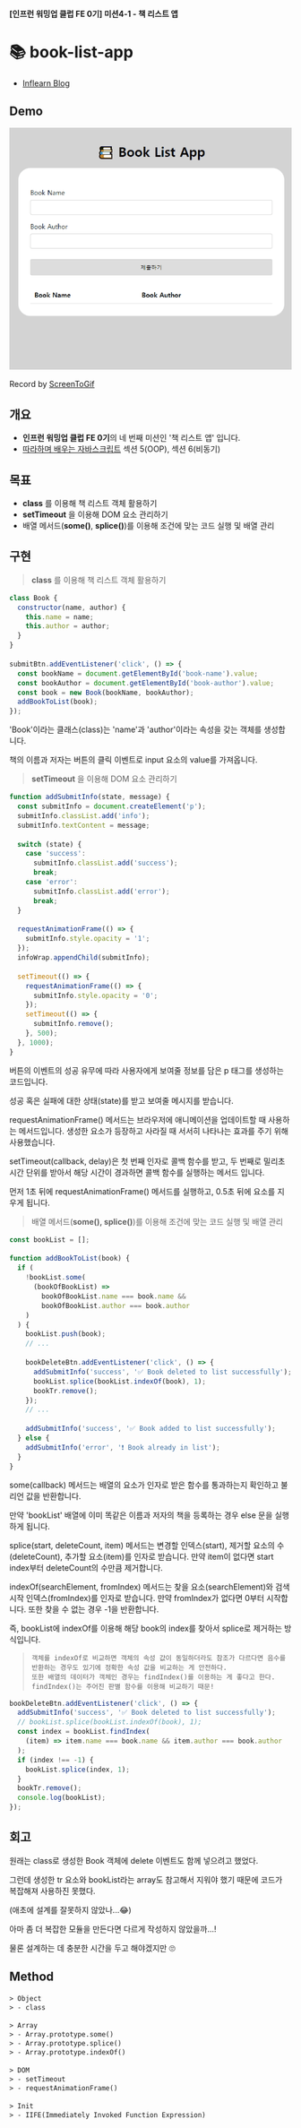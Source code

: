 #### [인프런 워밍업 클럽 FE 0기] 미션4-1 - 책 리스트 앱

# 📚 book-list-app

- [Inflearn Blog](https://www.inflearn.com/blogs/1268499)

## Demo

![Alt text](/4-book-list-app/src/img/book-list-app.gif)

Record by [ScreenToGif](https://www.screentogif.com/)

## 개요

- **인프런 워밍업 클럽 FE 0기**의 네 번째 미션인 '책 리스트 앱' 입니다.
- [따라하며 배우는 자바스크립트](https://www.inflearn.com/course/따라하며-배우는-자바스크립트) 섹션 5(OOP), 섹션 6(비동기)

## 목표

- **class** 를 이용해 책 리스트 객체 활용하기
- **setTimeout** 을 이용해 DOM 요소 관리하기
- 배열 메서드(**some()**, **splice()**)를 이용해 조건에 맞는 코드 실행 및 배열 관리

## 구현

> **class** 를 이용해 책 리스트 객체 활용하기

```javascript
class Book {
  constructor(name, author) {
    this.name = name;
    this.author = author;
  }
}

submitBtn.addEventListener('click', () => {
  const bookName = document.getElementById('book-name').value;
  const bookAuthor = document.getElementById('book-author').value;
  const book = new Book(bookName, bookAuthor);
  addBookToList(book);
});
```

'Book'이라는 클래스(class)는 'name'과 'author'이라는 속성을 갖는 객체를 생성합니다.

책의 이름과 저자는 버튼의 클릭 이벤트로 input 요소의 value를 가져옵니다.

> **setTimeout** 을 이용해 DOM 요소 관리하기

```javascript
function addSubmitInfo(state, message) {
  const submitInfo = document.createElement('p');
  submitInfo.classList.add('info');
  submitInfo.textContent = message;

  switch (state) {
    case 'success':
      submitInfo.classList.add('success');
      break;
    case 'error':
      submitInfo.classList.add('error');
      break;
  }

  requestAnimationFrame(() => {
    submitInfo.style.opacity = '1';
  });
  infoWrap.appendChild(submitInfo);

  setTimeout(() => {
    requestAnimationFrame(() => {
      submitInfo.style.opacity = '0';
    });
    setTimeout(() => {
      submitInfo.remove();
    }, 500);
  }, 1000);
}
```

버튼의 이벤트의 성공 유무에 따라 사용자에게 보여줄 정보를 담은 p 태그를 생성하는 코드입니다.

성공 혹은 실패에 대한 상태(state)를 받고 보여줄 메시지를 받습니다.

requestAnimationFrame() 메서드는 브라우저에 애니메이션을 업데이트할 때 사용하는 메서드입니다. 생성한 요소가 등장하고 사라질 때 서서히 나타나는 효과를 주기 위해 사용했습니다.

setTimeout(callback, delay)은 첫 번째 인자로 콜백 함수를 받고, 두 번째로 밀리초 시간 단위를 받아서 해당 시간이 경과하면 콜백 함수를 실행하는 메서드 입니다.

먼저 1초 뒤에 requestAnimationFrame() 메서드를 실행하고, 0.5초 뒤에 요소를 지우게 됩니다.

> 배열 메서드(**some(), splice()**)를 이용해 조건에 맞는 코드 실행 및 배열 관리

```javascript
const bookList = [];

function addBookToList(book) {
  if (
    !bookList.some(
      (bookOfBookList) =>
        bookOfBookList.name === book.name &&
        bookOfBookList.author === book.author
    )
  ) {
    bookList.push(book);
    // ...

    bookDeleteBtn.addEventListener('click', () => {
      addSubmitInfo('success', '✅ Book deleted to list successfully');
      bookList.splice(bookList.indexOf(book), 1);
      bookTr.remove();
    });
    // ...

    addSubmitInfo('success', '✅ Book added to list successfully');
  } else {
    addSubmitInfo('error', '❗ Book already in list');
  }
}
```

some(callback) 메서드는 배열의 요소가 인자로 받은 함수를 통과하는지 확인하고 불리언 값을 반환합니다.

만약 'bookList' 배열에 이미 똑같은 이름과 저자의 책을 등록하는 경우 else 문을 실행하게 됩니다.

splice(start, deleteCount, item) 메서드는 변경할 인덱스(start), 제거할 요소의 수(deleteCount), 추가할 요소(item)를 인자로 받습니다. 만약 item이 없다면 start index부터 deleteCount의 수만큼 제거합니다.

indexOf(searchElement, fromIndex) 메서드는 찾을 요소(searchElement)와 검색 시작 인덱스(fromIndex)를 인자로 받습니다. 만약 fromIndex가 없다면 0부터 시작합니다. 또한 찾을 수 없는 경우 -1을 반환합니다.

즉, bookList에 indexOf를 이용해 해당 book의 index를 찾아서 splice로 제거하는 방식입니다.

> ```
> 객체를 indexOf로 비교하면 객체의 속성 값이 동일하더라도 참조가 다르다면 음수를 반환하는 경우도 있기에 정확한 속성 값을 비교하는 게 안전하다.
> 또한 배열의 데이터가 객체인 경우는 findIndex()를 이용하는 게 좋다고 한다.
> findIndex()는 주어진 판별 함수를 이용해 비교하기 때문!
> ```

```javascript
bookDeleteBtn.addEventListener('click', () => {
  addSubmitInfo('success', '✅ Book deleted to list successfully');
  // bookList.splice(bookList.indexOf(book), 1);
  const index = bookList.findIndex(
    (item) => item.name === book.name && item.author === book.author
  );
  if (index !== -1) {
    bookList.splice(index, 1);
  }
  bookTr.remove();
  console.log(bookList);
});
```

## 회고

원래는 class로 생성한 Book 객체에 delete 이벤트도 함께 넣으려고 했었다.

그런데 생성한 tr 요소와 bookList라는 array도 참고해서 지워야 했기 때문에 코드가 복잡해져 사용하진 못했다.

(애초에 설계를 잘못하지 않았나...😂)

아마 좀 더 복잡한 모듈을 만든다면 다르게 작성하지 않았을까...!

물론 설계하는 데 충분한 시간을 두고 해야겠지만 🙄

## Method

```
> Object
> - class

> Array
> - Array.prototype.some()
> - Array.prototype.splice()
> - Array.prototype.indexOf()

> DOM
> - setTimeout
> - requestAnimationFrame()

> Init
> - IIFE(Immediately Invoked Function Expression)
```
